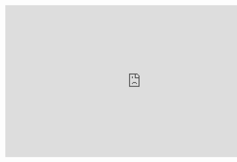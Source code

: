 <iframe width="854" height="480" src="https://www.youtube.com/embed/lLZurQB1GPk" frameborder="0" allow="autoplay; encrypted-media" allowfullscreen></iframe>
